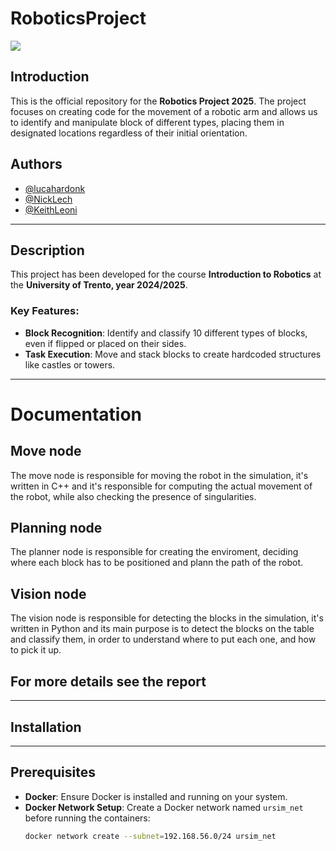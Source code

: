# RoboticsProject

![](https://github.com/MatteoMaske/RoboticsProject/blob/main/videoRobot/real/realRobot.gif)

## Introduction
This is the official repository for the **Robotics Project 2025**. The project focuses on creating code for the movement of a robotic arm and allows us to identify and manipulate block of different types, placing them in designated locations regardless of their initial orientation.

## Authors
- [@lucahardonk](https://github.com/lucahardonk)
- [@NickLech](https://github.com/NickLech)
- [@KeithLeoni](https://github.com/KeithLeoni)

---

## Description
This project has been developed for the course **Introduction to Robotics** at the **University of Trento, year 2024/2025**.

### Key Features:
- **Block Recognition**: Identify and classify 10 different types of blocks, even if flipped or placed on their sides.
- **Task Execution**: Move and stack blocks to create hardcoded structures like castles or towers.
---

# Documentation
## Move node
The move node is responsible for moving the robot in the simulation, it's written in C++ and it's responsible for computing the actual movement of the robot, while also checking the presence of singularities.

## Planning node
The planner node is responsible for creating the enviroment, deciding where each block has to be positioned and plann the path of the robot.

## Vision node
The vision node is responsible for detecting the blocks in the simulation, it's written in Python and its main purpose is to detect the blocks on the table and classify them, in order to understand where to put each one, and how to pick it up.

## For more details see the report

---

## Installation
---
## Prerequisites
- **Docker**: Ensure Docker is installed and running on your system.
- **Docker Network Setup**: Create a Docker network named `ursim_net` before running the containers:
  ```bash
  docker network create --subnet=192.168.56.0/24 ursim_net
  ```



